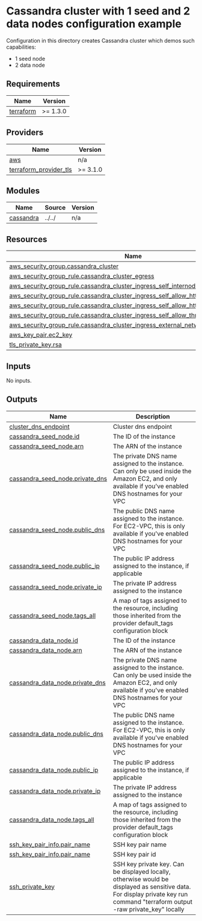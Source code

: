 # Cassandra cluster with 1 seed and 2 data nodes configuration example

Configuration in this directory creates Cassandra cluster which demos such capabilities:
- 1 seed node
- 2 data node

<!-- BEGIN_TF_DOCS -->
## Requirements

| Name | Version |
|------|---------|
| <a name="requirement_terraform"></a> [terraform](#requirement\_terraform) | >= 1.3.0 |

 
## Providers

| Name | Version |
|------|---------|
| <a name="provider_aws"></a> [aws](#provider\_aws) | n/a |
| <a name="terraform_provider_tls"></a> [terraform\_provider\_tls](#requirement\_terraform\_provider\_tls) | >= 3.1.0 |

## Modules

| Name | Source | Version |
|------|--------|---------|
| <a name="module_cassandra"></a> [cassandra](#module\_cassandra) | ../../ | n/a |

## Resources

| Name | Type |
|------|------|
| [aws_security_group.cassandra_cluster](https://registry.terraform.io/providers/hashicorp/aws/latest/docs/resources/security_group) | resource |
| [aws_security_group_rule.cassandra_cluster_egress](https://registry.terraform.io/providers/hashicorp/aws/latest/docs/resources/security_group_rule) | resource |
| [aws_security_group_rule.cassandra_cluster_ingress_self_internode_communication_tcp](https://registry.terraform.io/providers/hashicorp/aws/latest/docs/resources/security_group_rule) | resource |
| [aws_security_group_rule.cassandra_cluster_ingress_self_allow_http_api](https://registry.terraform.io/providers/hashicorp/aws/latest/docs/resources/security_group_rule) | resource |
| [aws_security_group_rule.cassandra_cluster_ingress_self_allow_https_api](https://registry.terraform.io/providers/hashicorp/aws/latest/docs/resources/security_group_rule) | resource |
| [aws_security_group_rule.cassandra_cluster_ingress_self_allow_thrift_api](https://registry.terraform.io/providers/hashicorp/aws/latest/docs/resources/security_group_rule) | resource |
| [aws_security_group_rule.cassandra_cluster_ingress_external_networks](https://registry.terraform.io/providers/hashicorp/aws/latest/docs/resources/security_group_rule) | resource |
| [aws_key_pair.ec2_key](https://registry.terraform.io/providers/hashicorp/aws/latest/docs/resources/key_pair) | resource |
| [tls_private_key.rsa](https://registry.terraform.io/providers/hashicorp/tls/latest/docs/resources/private_key) | resource |


## Inputs

No inputs.

## Outputs

| Name | Description |
|------|-------------|
| <a name="cluster_dns_endpoint"></a> [cluster\_dns\_endpoint](#output\_cluster\_dns\_endpoint) | Cluster dns endpoint |
| <a name="cassandra_seed_node.id"></a> [cassandra\_seed\_node\.id](#output\cassandra\_seed\_node\.id) | The ID of the instance |
| <a name="cassandra_seed_node.arn"></a> [cassandra\_seed\_node\.arn](#output\_cassandra\_seed\_node\.arn) | The ARN of the instance |
| <a name="cassandra_seed_node.private_dns"></a> [cassandra\_seed\_node\.private\_dns](#output\_cassandra\_seed\_node\.private\_dns) | The private DNS name assigned to the instance. Can only be used inside the Amazon EC2, and only available if you've enabled DNS hostnames for your VPC |
| <a name="cassandra_seed_node.public_dns"></a> [cassandra\_seed\_node\.public\_dns](#output\_cassandra\_seed\_node\.public\_dns) | The public DNS name assigned to the instance. For EC2-VPC, this is only available if you've enabled DNS hostnames for your VPC |
| <a name="cassandra_seed_node.public_ip"></a> [cassandra\_seed\_node\.public\_ip](#output\_cassandra\_seed\_node\.public\_ip) | The public IP address assigned to the instance, if applicable |
| <a name="cassandra_seed_node.private_ip"></a> [cassandra\_seed\_node\.private\_ip](#output\_cassandra\_seed\_node\.private\_ip) | The private IP address assigned to the instance |
| <a name="cassandra_seed_node.tags_all"></a> [cassandra\_seed\_node\.tags\_all](#output\_cassandra\_seed\_node\.tags\_all) | A map of tags assigned to the resource, including those inherited from the provider default_tags configuration block |
| <a name="cassandra_data_node.id"></a> [cassandra\_data\_node\.id](#output\_cassandra\_data\_node\.id) | The ID of the instance |
| <a name="cassandra_data_node.arn"></a> [cassandra\_data\_node\.arn](#output\_cassandra\_data\_node\.arn) | The ARN of the instance |
| <a name="cassandra_data_node.private_dns"></a> [cassandra\_data\_node\.private\_dns](#output\_cassandra\_data\_node\.private\_dns) | The private DNS name assigned to the instance. Can only be used inside the Amazon EC2, and only available if you've enabled DNS hostnames for your VPC |
| <a name="cassandra_data_node.public_dns"></a> [cassandra\_data\_node\.public\_dns](#output\_cassandra\_data\_node\.public\_dns) | The public DNS name assigned to the instance. For EC2-VPC, this is only available if you've enabled DNS hostnames for your VPC |
| <a name="cassandra_data_node.public_ip"></a> [cassandra\_data\_node\.public\_ip](#output\_cassandra\_data\_node\.public\_ip) | The public IP address assigned to the instance, if applicable |
| <a name="cassandra_data_node.private_ip"></a> [cassandra\_data\_node\.private\_ip](#output\_cassandra\_data\_node\.private\_ip) | The private IP address assigned to the instance |
| <a name="cassandra_data_node.tags_all"></a> [cassandra\_data\_node\.tags\_all](#output\_cassandra\_data\_node\.tags\_all) | A map of tags assigned to the resource, including those inherited from the provider default_tags configuration block |
| <a name="ssh_key_pair_info.pair_name"></a> [ssh\_key\_pair\_info\.pair\_name](#output\_ssh\_key\_pair\_info\.pair\_name) | SSH key pair name |
| <a name="ssh_key_pair_info.pair_id"></a> [ssh\_key\_pair\_info\.pair\_name](#output\_ssh\_key\_pair\_info\.pair\_name) | SSH key pair id |
| <a name="ssh_private_key"></a> [ssh\_private\_key](#output\_ssh\_private\_key) | SSH key private key. Can be displayed locally, otherwise would be displayed as sensitive data. For display private key run command "terraform output -raw private_key" locally |


<!-- END_TF_DOCS -->
